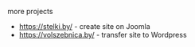 
more projects 
- https://stelki.by/ - create site on Joomla
- https://volszebnica.by/ - transfer site to Wordpress